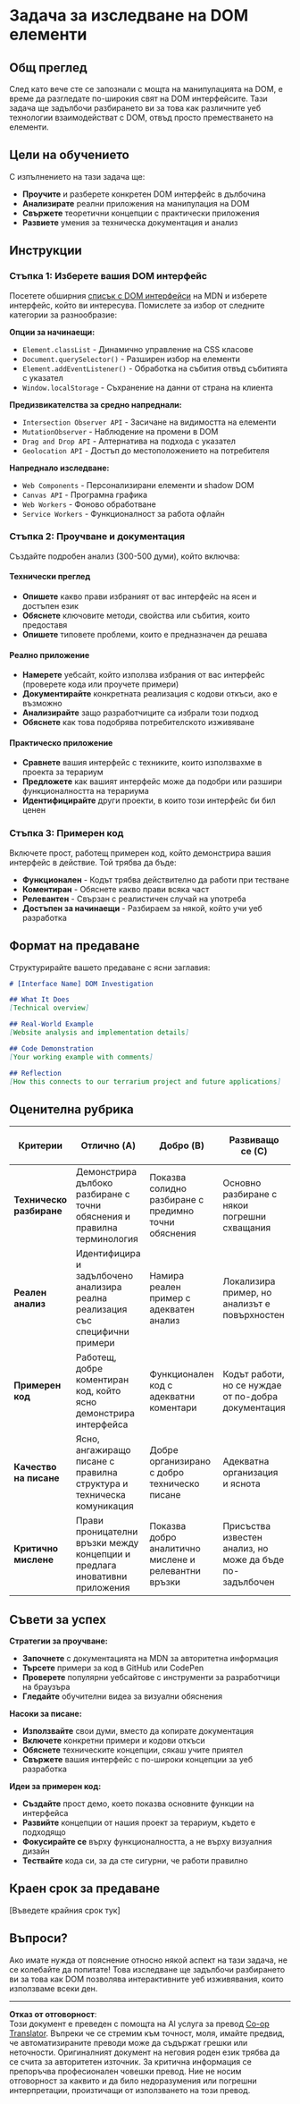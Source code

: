 <!--
CO_OP_TRANSLATOR_METADATA:
{
  "original_hash": "947ca5ce7c94aee9c7de7034e762bc17",
  "translation_date": "2025-10-24T22:41:28+00:00",
  "source_file": "3-terrarium/3-intro-to-DOM-and-closures/assignment.md",
  "language_code": "bg"
}
-->
# Задача за изследване на DOM елементи

## Общ преглед

След като вече сте се запознали с мощта на манипулацията на DOM, е време да разгледате по-широкия свят на DOM интерфейсите. Тази задача ще задълбочи разбирането ви за това как различните уеб технологии взаимодействат с DOM, отвъд просто преместването на елементи.

## Цели на обучението

С изпълнението на тази задача ще:
- **Проучите** и разберете конкретен DOM интерфейс в дълбочина
- **Анализирате** реални приложения на манипулация на DOM
- **Свържете** теоретични концепции с практически приложения
- **Развиете** умения за техническа документация и анализ

## Инструкции

### Стъпка 1: Изберете вашия DOM интерфейс

Посетете обширния [списък с DOM интерфейси](https://developer.mozilla.org/docs/Web/API/Document_Object_Model) на MDN и изберете интерфейс, който ви интересува. Помислете за избор от следните категории за разнообразие:

**Опции за начинаещи:**
- `Element.classList` - Динамично управление на CSS класове
- `Document.querySelector()` - Разширен избор на елементи
- `Element.addEventListener()` - Обработка на събития отвъд събитията с указател
- `Window.localStorage` - Съхранение на данни от страна на клиента

**Предизвикателства за средно напреднали:**
- `Intersection Observer API` - Засичане на видимостта на елементи
- `MutationObserver` - Наблюдение на промени в DOM
- `Drag and Drop API` - Алтернатива на подхода с указател
- `Geolocation API` - Достъп до местоположението на потребителя

**Напреднало изследване:**
- `Web Components` - Персонализирани елементи и shadow DOM
- `Canvas API` - Програмна графика
- `Web Workers` - Фоново обработване
- `Service Workers` - Функционалност за работа офлайн

### Стъпка 2: Проучване и документация

Създайте подробен анализ (300-500 думи), който включва:

#### Технически преглед
- **Опишете** какво прави избраният от вас интерфейс на ясен и достъпен език
- **Обяснете** ключовите методи, свойства или събития, които предоставя
- **Опишете** типовете проблеми, които е предназначен да решава

#### Реално приложение
- **Намерете** уебсайт, който използва избрания от вас интерфейс (проверете кода или проучете примери)
- **Документирайте** конкретната реализация с кодови откъси, ако е възможно
- **Анализирайте** защо разработчиците са избрали този подход
- **Обяснете** как това подобрява потребителското изживяване

#### Практическо приложение
- **Сравнете** вашия интерфейс с техниките, които използвахме в проекта за терариум
- **Предложете** как вашият интерфейс може да подобри или разшири функционалността на терариума
- **Идентифицирайте** други проекти, в които този интерфейс би бил ценен

### Стъпка 3: Примерен код

Включете прост, работещ примерен код, който демонстрира вашия интерфейс в действие. Той трябва да бъде:
- **Функционален** - Кодът трябва действително да работи при тестване
- **Коментиран** - Обяснете какво прави всяка част
- **Релевантен** - Свързан с реалистичен случай на употреба
- **Достъпен за начинаещи** - Разбираем за някой, който учи уеб разработка

## Формат на предаване

Структурирайте вашето предаване с ясни заглавия:

```markdown
# [Interface Name] DOM Investigation

## What It Does
[Technical overview]

## Real-World Example
[Website analysis and implementation details]

## Code Demonstration
[Your working example with comments]

## Reflection
[How this connects to our terrarium project and future applications]
```

## Оценителна рубрика

| Критерии | Отлично (A) | Добро (B) | Развиващо се (C) | Нуждае се от подобрение (D) |
|----------|-------------|-----------|------------------|----------------------------|
| **Техническо разбиране** | Демонстрира дълбоко разбиране с точни обяснения и правилна терминология | Показва солидно разбиране с предимно точни обяснения | Основно разбиране с някои погрешни схващания | Ограничено разбиране със значителни грешки |
| **Реален анализ** | Идентифицира и задълбочено анализира реална реализация със специфични примери | Намира реален пример с адекватен анализ | Локализира пример, но анализът е повърхностен | Неясна или неточна връзка с реалния свят |
| **Примерен код** | Работещ, добре коментиран код, който ясно демонстрира интерфейса | Функционален код с адекватни коментари | Кодът работи, но се нуждае от по-добра документация | Кодът има грешки или лошо обяснение |
| **Качество на писане** | Ясно, ангажиращо писане с правилна структура и техническа комуникация | Добре организирано с добро техническо писане | Адекватна организация и яснота | Лоша организация или неясна комуникация |
| **Критично мислене** | Прави проницателни връзки между концепции и предлага иновативни приложения | Показва добро аналитично мислене и релевантни връзки | Присъства известен анализ, но може да бъде по-задълбочен | Ограничени доказателства за критично мислене |

## Съвети за успех

**Стратегии за проучване:**
- **Започнете** с документацията на MDN за авторитетна информация
- **Търсете** примери за код в GitHub или CodePen
- **Проверете** популярни уебсайтове с инструменти за разработчици на браузъра
- **Гледайте** обучителни видеа за визуални обяснения

**Насоки за писане:**
- **Използвайте** свои думи, вместо да копирате документация
- **Включете** конкретни примери и кодови откъси
- **Обяснете** техническите концепции, сякаш учите приятел
- **Свържете** вашия интерфейс с по-широки концепции за уеб разработка

**Идеи за примерен код:**
- **Създайте** прост демо, което показва основните функции на интерфейса
- **Развийте** концепции от нашия проект за терариум, където е подходящо
- **Фокусирайте се** върху функционалността, а не върху визуалния дизайн
- **Тествайте** кода си, за да сте сигурни, че работи правилно

## Краен срок за предаване

[Въведете крайния срок тук]

## Въпроси?

Ако имате нужда от пояснение относно някой аспект на тази задача, не се колебайте да попитате! Това изследване ще задълбочи разбирането ви за това как DOM позволява интерактивните уеб изживявания, които използваме всеки ден.

---

**Отказ от отговорност**:  
Този документ е преведен с помощта на AI услуга за превод [Co-op Translator](https://github.com/Azure/co-op-translator). Въпреки че се стремим към точност, моля, имайте предвид, че автоматизираните преводи може да съдържат грешки или неточности. Оригиналният документ на неговия роден език трябва да се счита за авторитетен източник. За критична информация се препоръчва професионален човешки превод. Ние не носим отговорност за каквито и да било недоразумения или погрешни интерпретации, произтичащи от използването на този превод.